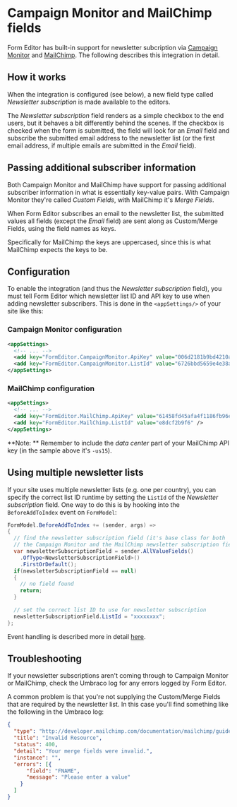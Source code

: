 # Campaign Monitor and MailChimp fields
Form Editor has built-in support for newsletter subcription via [Campaign Monitor](https://www.campaignmonitor.com/) and [MailChimp](https://mailchimp.com/). The following describes this integration in detail.

## How it works
When the integration is configured (see below), a new field type called *Newsletter subscription* is made available to the editors. 

The *Newsletter subscription* field renders as a simple checkbox to the end users, but it behaves a bit differently behind the scenes. If the checkbox is checked when the form is submitted, the field will look for an *Email* field and subscribe the submitted email address to the newsletter list (or the first email address, if multiple emails are submitted in the *Email* field). 

## Passing additional subscriber information
Both Campaign Monitor and MailChimp have support for passing additional subscriber information in what is essentially key-value pairs. With Campaign Monitor they're called *Custom Fields*, with MailChimp it's *Merge Fields*. 

When Form Editor subscribes an email to the newsletter list, the submitted values all fields (except the *Email* field) are sent along as Custom/Merge Fields, using the field names as keys. 

Specifically for MailChimp the keys are uppercased, since this is what MailChimp expects the keys to be.

## Configuration
To enable the integration (and thus the *Newsletter subscription* field), you must tell Form Editor which newsletter list ID and API key to use when adding newsletter subscribers. This is done in the `<appSettings/>` of your site like this:

### Campaign Monitor configuration
```xml
<appSettings>
  <!-- ... -->
  <add key="FormEditor.CampaignMonitor.ApiKey" value="006d2181b9bd4210a1f8effface7cbd4" />
  <add key="FormEditor.CampaignMonitor.ListId" value="6726bbd5659e4e38a02e5c1ef8779181" />
</appSettings>
```

### MailChimp configuration
```xml
<appSettings>
  <!-- ... -->
  <add key="FormEditor.MailChimp.ApiKey" value="61458fd45afa4f1186fb96e665aef510-us15" />
  <add key="FormEditor.MailChimp.ListId" value="e8dcf2b9f6" />
</appSettings>
```
**Note: ** Remember to include the *data center* part of your MailChimp API key (in the sample above it's `-us15`).

## Using multiple newsletter lists
If your site uses multiple newsletter lists (e.g. one per country), you can specify the correct list ID runtime by setting the `ListId` of the *Newsletter subscription* field. One way to do this is by hooking into the `BeforeAddToIndex` event on `FormModel`:

```cs
FormModel.BeforeAddToIndex += (sender, args) =>
{
  // find the newsletter subscription field (it's base class for both 
  // the Campaign Monitor and the MailChimp newsletter subscription fields)
  var newsletterSubscriptionField = sender.AllValueFields()
    .OfType<NewsletterSubscriptionField>()
    .FirstOrDefault();
  if(newsletterSubscriptionField == null)
  {
    // no field found
    return;
  }

  // set the correct list ID to use for newsletter subscription
  newsletterSubscriptionField.ListId = "xxxxxxxx";
};
```

Event handling is described more in detail [here](extend.md#form-submission-events).

## Troubleshooting
If your newsletter subscriptions aren't coming through to Campaign Monitor or MailChimp, check the Umbraco log for any errors logged by Form Editor. 

A common problem is that you're not supplying the Custom/Merge Fields that are required by the newsletter list. In this case you'll find something like the following in the Umbraco log: 

```json
{
  "type": "http://developer.mailchimp.com/documentation/mailchimp/guides/error-glossary/",
  "title": "Invalid Resource",
  "status": 400,
  "detail": "Your merge fields were invalid.",
  "instance": "",
  "errors": [{
      "field": "FNAME",
      "message": "Please enter a value"
    }
  ]
}
```
